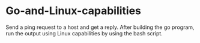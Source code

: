 # Go-and-Linux-capabilities

Send a ping request to a host and get a reply. After building the go program,  run the output using Linux capabilities by using the bash script.
